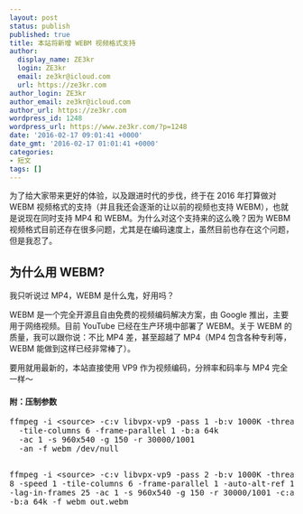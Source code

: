 ```yaml
---
layout: post
status: publish
published: true
title: 本站将新增 WEBM 视频格式支持
author:
  display_name: ZE3kr
  login: ZE3kr
  email: ze3kr@icloud.com
  url: https://ze3kr.com
author_login: ZE3kr
author_email: ze3kr@icloud.com
author_url: https://ze3kr.com
wordpress_id: 1248
wordpress_url: https://www.ze3kr.com/?p=1248
date: '2016-02-17 09:01:41 +0000'
date_gmt: '2016-02-17 01:01:41 +0000'
categories:
- 短文
tags: []
---
```

<p>为了给大家带来更好的体验，以及跟进时代的步伐，终于在 2016 年打算做对 WEBM 视频格式的支持（并且我还会逐渐的让以前的视频也支持 WEBM），也就是说现在同时支持 MP4 和 WEBM。为什么对这个支持来的这么晚？因为 WEBM 视频格式目前还存在很多问题，尤其是在编码速度上，虽然目前也存在这个问题，但是我忍了。</p>
<h2>为什么用 WEBM?</h2>
<p>我只听说过 MP4，WEBM 是什么鬼，好用吗？</p>
<p>WEBM 是一个完全开源且自由免费的视频编码解决方案，由 Google 推出，主要用于网络视频。目前 YouTube 已经在生产环境中部署了 WEBM。关于 WEBM 的质量，我可以跟你说：不比 MP4 差，甚至超越了 MP4（MP4 包含各种专利等，WEBM 能做到这样已经非常棒了）。</p>
<p>要用就用最新的，本站直接使用 VP9 作为视频编码，分辨率和码率与 MP4 完全一样～</p>
<h4>附：压制参数</h4>
<pre class="lang:sh decode:true ">ffmpeg -i &lt;source&gt; -c:v libvpx-vp9 -pass 1 -b:v 1000K -threads 8 -speed 4 
  -tile-columns 6 -frame-parallel 1 -b:a 64k
  -ac 1 -s 960x540 -g 150 -r 30000/1001
  -an -f webm /dev/null

ffmpeg -i &lt;source&gt; -c:v libvpx-vp9 -pass 2 -b:v 1000K -threads 8 -speed 1 
  -tile-columns 6 -frame-parallel 1 -auto-alt-ref 1 -lag-in-frames 25 
  -ac 1 -s 960x540 -g 150 -r 30000/1001
  -c:a libopus -b:a 64k -f webm out.webm</pre>
